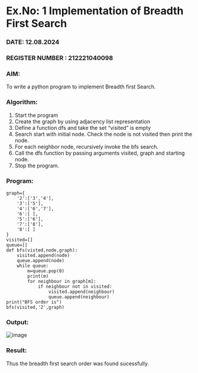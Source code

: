 # Ex.No: 1  Implementation of Breadth First Search
### DATE:  12.08.2024                                                                          
### REGISTER NUMBER : 212221040098
### AIM: 
To write a python program to implement Breadth first Search. 
### Algorithm:
1. Start the program
2. Create the graph by using adjacency list representation
3. Define a function dfs and take the set “visited” is empty 
4. Search start with initial node. Check the node is not visited then print the node.
5. For each neighbor node, recursively invoke the bfs search.
6. Call the dfs function by passing arguments visited, graph and starting node.
7. Stop the program.
### Program:
```
graph={
    '2':['3','4'],
    '3':['5'],
    '4':['6','7'],
    '6':[ ],
    '5':['6'],
    '7':['8'],
    '8':[ ]
}
visited=[]
queue=[]
def bfs(visted,node,graph):
    visited.append(node)
    queue.append(node)
    while queue:
        m=queue.pop(0)
        print(m)
        for neighbour in graph[m]:
            if neighbour not in visited:
                visited.append(neighbour)
                queue.append(neighbour)
print("BFS order is")
bfs(visited,'2',graph)

```
### Output:


![image](https://github.com/Rajithxx/AI_Lab_2023-24/assets/148357145/3d77ccbe-9b4e-4245-972f-bb262bd232d1)


### Result:
Thus the breadth first search order was found sucessfully.

